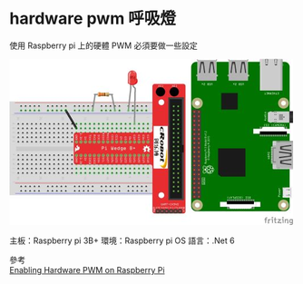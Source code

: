 # hardware pwm 呼吸燈

使用 Raspberry pi 上的硬體 PWM 必須要做一些設定 

![接線圖](https://github.com/nethawkChen/hardware-pwm-breathe/blob/main/img/hardward-pwm-breathe_bb.jpg)

主板：Raspberry pi 3B+
環境：Raspberry pi OS
語言：.Net 6

參考  
[Enabling Hardware PWM on Raspberry Pi](https://github.com/dotnet/iot/blob/main/Documentation/raspi-pwm.md)
